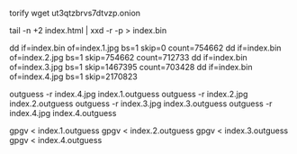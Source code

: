
torify wget ut3qtzbrvs7dtvzp.onion

tail -n +2 index.html | xxd -r -p > index.bin

dd if=index.bin of=index.1.jpg bs=1 skip=0 count=754662
dd if=index.bin of=index.2.jpg bs=1 skip=754662 count=712733
dd if=index.bin of=index.3.jpg bs=1 skip=1467395 count=703428
dd if=index.bin of=index.4.jpg bs=1 skip=2170823 

outguess -r index.4.jpg  index.1.outguess
outguess -r index.2.jpg  index.2.outguess
outguess -r index.3.jpg  index.3.outguess
outguess -r index.4.jpg  index.4.outguess

gpgv < index.1.outguess
gpgv < index.2.outguess
gpgv < index.3.outguess
gpgv < index.4.outguess

